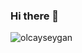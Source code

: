 ### Hi there 👋
<p align="left"><img src="https://komarev.com/ghpvc/?username=olcayseygan&label=Profile%20views&color=0e75b6&style=flat" alt="olcayseygan" /></p>

<!--
**olcayseygan/olcayseygan** is a ✨ _special_ ✨ repository because its `README.md` (this file) appears on your GitHub profile.

Here are some ideas to get you started:

- 🔭 I’m currently working on ...
- 🌱 I’m currently learning ...
- 👯 I’m looking to collaborate on ...
- 🤔 I’m looking for help with ...
- 💬 Ask me about ...
- 📫 How to reach me: ...
- 😄 Pronouns: ...
- ⚡ Fun fact: ...
-->
